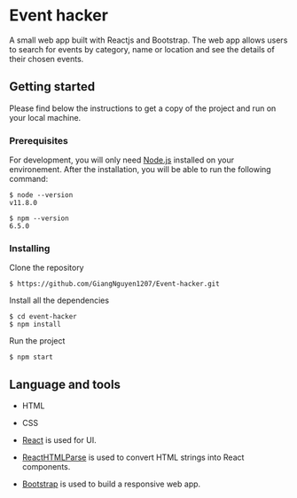 # Event hacker

A small web app built with Reactjs and Bootstrap. The web app allows users to search for events by category, name or location and see the details of their chosen events. 

## Getting started 

Please find below the instructions to get a copy of the project and run on your local machine.

### Prerequisites

For development, you will only need [Node.js](https://nodejs.org/en/) installed on your environement. After the installation, you will be able to run the following command: 
```
$ node --version
v11.8.0
```
```
$ npm --version
6.5.0
```

### Installing

Clone the repository 
```
$ https://github.com/GiangNguyen1207/Event-hacker.git
```

Install all the dependencies
```
$ cd event-hacker
$ npm install
```

Run the project
```
$ npm start
```

## Language and tools

* HTML

* CSS

* [React](https://reactjs.org/) is used for UI.

* [ReactHTMLParse](https://www.npmjs.com/package/react-html-parser) is used to convert HTML strings into React components.

* [Bootstrap](https://getbootstrap.com/) is used to build a responsive web app.






